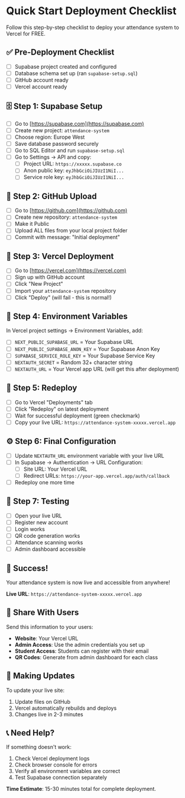 # Quick Start Deployment Checklist

Follow this step-by-step checklist to deploy your attendance system to Vercel for FREE.

## ✅ Pre-Deployment Checklist

- [ ] Supabase project created and configured
- [ ] Database schema set up (ran `supabase-setup.sql`)
- [ ] GitHub account ready
- [ ] Vercel account ready

## 🗄️ Step 1: Supabase Setup

- [ ] Go to [https://supabase.com](https://supabase.com)
- [ ] Create new project: `attendance-system`
- [ ] Choose region: Europe West
- [ ] Save database password securely
- [ ] Go to SQL Editor and run `supabase-setup.sql`
- [ ] Go to Settings → API and copy:
  - [ ] Project URL: `https://xxxxx.supabase.co`
  - [ ] Anon public key: `eyJhbGciOiJIUzI1NiI...`
  - [ ] Service role key: `eyJhbGciOiJIUzI1NiI...`

## 📂 Step 2: GitHub Upload

- [ ] Go to [https://github.com](https://github.com)
- [ ] Create new repository: `attendance-system`
- [ ] Make it Public
- [ ] Upload ALL files from your local project folder
- [ ] Commit with message: "Initial deployment"

## 🚀 Step 3: Vercel Deployment

- [ ] Go to [https://vercel.com](https://vercel.com)
- [ ] Sign up with GitHub account
- [ ] Click "New Project"
- [ ] Import your `attendance-system` repository
- [ ] Click "Deploy" (will fail - this is normal!)

## 🔧 Step 4: Environment Variables

In Vercel project settings → Environment Variables, add:

- [ ] `NEXT_PUBLIC_SUPABASE_URL` = Your Supabase URL
- [ ] `NEXT_PUBLIC_SUPABASE_ANON_KEY` = Your Supabase Anon Key
- [ ] `SUPABASE_SERVICE_ROLE_KEY` = Your Supabase Service Key
- [ ] `NEXTAUTH_SECRET` = Random 32+ character string
- [ ] `NEXTAUTH_URL` = Your Vercel app URL (will get this after deployment)

## 🔄 Step 5: Redeploy

- [ ] Go to Vercel "Deployments" tab
- [ ] Click "Redeploy" on latest deployment
- [ ] Wait for successful deployment (green checkmark)
- [ ] Copy your live URL: `https://attendance-system-xxxxx.vercel.app`

## ⚙️ Step 6: Final Configuration

- [ ] Update `NEXTAUTH_URL` environment variable with your live URL
- [ ] In Supabase → Authentication → URL Configuration:
  - [ ] Site URL: Your Vercel URL
  - [ ] Redirect URLs: `https://your-app.vercel.app/auth/callback`
- [ ] Redeploy one more time

## 🧪 Step 7: Testing

- [ ] Open your live URL
- [ ] Register new account
- [ ] Login works
- [ ] QR code generation works
- [ ] Attendance scanning works
- [ ] Admin dashboard accessible

## 🎉 Success!

Your attendance system is now live and accessible from anywhere!

**Live URL**: `https://attendance-system-xxxxx.vercel.app`

## 📱 Share With Users

Send this information to your users:

- **Website**: Your Vercel URL
- **Admin Access**: Use the admin credentials you set up
- **Student Access**: Students can register with their email
- **QR Codes**: Generate from admin dashboard for each class

## 🔄 Making Updates

To update your live site:
1. Update files on GitHub
2. Vercel automatically rebuilds and deploys
3. Changes live in 2-3 minutes

## 📞 Need Help?

If something doesn't work:
1. Check Vercel deployment logs
2. Check browser console for errors
3. Verify all environment variables are correct
4. Test Supabase connection separately

**Time Estimate**: 15-30 minutes total for complete deployment.